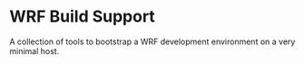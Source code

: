 # WRF Build Support
A collection of tools to bootstrap a WRF development environment on a very minimal host.
